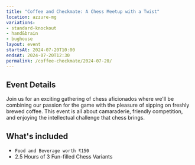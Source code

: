 ```yaml
---
title: "Coffee and Checkmate: A Chess Meetup with a Twist"
location: azzure-mg
variations:
- standard-knockout
- hand&brain
- bughouse
layout: event
startsAt: 2024-07-20T10:00
endsAt: 2024-07-20T12:30
permalink: /coffee-checkmate/2024-07-20/
---
```

## Event Details

Join us for an exciting gathering of chess aficionados where we'll be
combining our passion for the game with the pleasure of sipping on freshly
brewed coffee. This event is all about camaraderie, friendly competition, and
enjoying the intellectual challenge that chess brings.

## What's included
- `Food and Beverage worth ₹150`
- 2.5 Hours of 3 Fun-filled Chess Variants